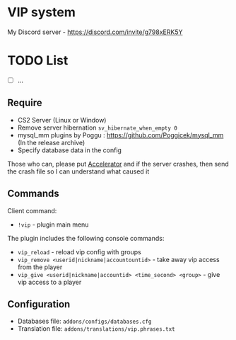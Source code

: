 # VIP system
My Discord server - https://discord.com/invite/g798xERK5Y
# TODO List
- [ ]  ...

## Require
- CS2 Server (Linux or Window)
- Remove server hibernation `sv_hibernate_when_empty 0`
- mysql_mm plugins by Poggu : https://github.com/Poggicek/mysql_mm (In the release archive)
- Specify database data in the config

Those who can, please put [Accelerator](https://github.com/komashchenko/AcceleratorLocal/releases/tag/v1.0.0) and if the server crashes, then send the crash file so I can understand what caused it

## Commands
Client command:
- `!vip` - plugin main menu

The plugin includes the following console commands:
- `vip_reload` - reload vip config with groups
- `vip_remove <userid|nickname|accountountid>` - take away vip access from the player
- `vip_give <userid|nickname|accountid> <time_second> <group>` - give vip access to a player

## Configuration
- Databases file: `addons/configs/databases.cfg`
- Translation file: `addons/translations/vip.phrases.txt`
